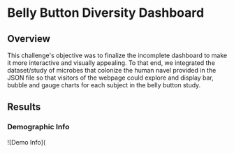 # Belly Button Diversity Dashboard

## Overview

This challenge's objective was to finalize the incomplete dashboard to make it more interactive and visually appealing. To that end, we integrated the dataset/study of microbes that colonize the human navel provided in the JSON file so that visitors of the webpage could explore and display bar, bubble and gauge charts for each subject in the belly button study.

## Results

### Demographic Info

![Demo Info](

